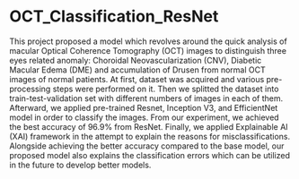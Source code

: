# OCT_Classification_ResNet

This project proposed a model which revolves around the
quick analysis of macular Optical Coherence Tomography (OCT)
images to distinguish three eyes related anomaly: Choroidal
Neovascularization (CNV), Diabetic Macular Edema (DME) and
accumulation of Drusen from normal OCT images of normal
patients. At first, dataset was acquired and various pre-processing
steps were performed on it. Then we splitted the dataset into
train-test-validation set with different numbers of images in each
of them. Afterward, we applied pre-trained Resnet, Inception V3,
and EfficientNet model in order to classify the images. From our
experiment, we achieved the best accuracy of 96.9% from ResNet.
Finally, we applied Explainable AI (XAI) framework in the
attempt to explain the reasons for misclassifications. Alongside
achieving the better accuracy compared to the base model, our
proposed model also explains the classification errors which can
be utilized in the future to develop better models.
